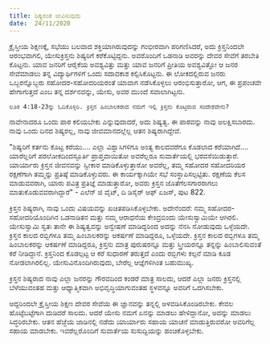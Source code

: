 ```yaml
---
title: ಶಿಷ್ಯರಂತೆ ಜೀವಿಸುವುದು
date:  24/11/2020
---
```


ಕ್ರೈಸ್ತೀಯ ಶಿಕ್ಷಣಕ್ಕೆ, ಸಭೆಯು ಬಲವಾದ ಶಕ್ತಿಯಾಗಿರುವುದನ್ನು ಗಂಭೀರವಾಗಿ ಪರಿಗಣಿಸಿದರೆ, ಅದು ಕ್ರಿಸ್ತನಿಂದಲೇ ಆರಂಭವಾಗಲಿ, ಯೇಸುಕ್ರಿಸ್ತನು ಶಿಷ್ಯರಿಗೆ ಕರೆಕೊಟ್ಟಿದ್ದನು. ಅವರೊಂದಿಗೆ ಒಡನಾಡಿ ಅವರನ್ನು ದೇವರ ಸೇವೆಗೆ ತರಬೇತಿ ಕೊಟ್ಟನು. ಯಾವ ಜನರಿಗೆ ಆರೈಕೆಯ ಅವಶ್ಯವಿತ್ತು ಮತ್ತು ಯಾವ ಜನರಿಗೆ ಪ್ರೀತಿಯ ಅವಶ್ಯವಿತ್ತೋ ಆ ಜನರ ಸೇವೆಮಾಡಲು ತನ್ನ ವಿದ್ಯಾರ್ಥಿಗಳಿಗೆ ಒಂದು ಸದಾವಕಾಶ ಕಲ್ಪಿಸಿಕೊಟ್ಟನು. ಈ ಲೋಕದಲ್ಲಿರುವ ಜನರು ಒಬ್ಬರನ್ನೊಬ್ಬರು ಸಹೋದರ-ಸಹೋದರಿಯರಂತೆ ಯಾವಾಗ ನಡೆಸಿಕೊಳ್ಳಲು ಆರಂಭಿಸುತ್ತಾರೋ, ಆಗ, ಈ ಪ್ರಪಂಚವೇ ಹೇಗಾಗುತ್ತದೆ ಎಂಬ ತನ್ನ ದರ್ಶನವನ್ನು, ಯೇಸು, ಅವರ ಮುಂದೆ ಸವಾಲಾಗಿಟ್ಟನು.

`ಲೂಕ 4:18-23ನ್ನು ಓದಿಕೊಳ್ಳಿರಿ. ಕ್ರಿಸ್ತನ ಹಿಂಬಾಲಕರಾದ ನಮಗೆ ಇಲ್ಲಿ ಕ್ರಿಸ್ತನು ಕೊಟ್ಟಿರುವ ಸಂದೇಶವೇನು?`

ನಾವೇನಾದರೂ ಒಂದು ಪಾಠ ಕಲಿಯಬೇಕು ಎನ್ನುವುದಾದರೆ, ಅದು ಶಿಷ್ಯತ್ವ. ಈ ಪಾಠವನ್ನು ನಾವು ಅಲಕ್ಷಿಸಬಾರದು. ನಾವು ಒಂದು ದಿನದ ಶಿಷ್ಯರಲ್ಲ, ನಾವು ಜೀವಮಾನದಲ್ಲೆಲ್ಲ ಆತನ ಶಿಷ್ಯರಾಗಿದ್ದೇವೆ.

"ಶಿಷ್ಯರಿಗೆ ಕರ್ತನು ಕೊಟ್ಟ ಕರೆಯು.... ಎಲ್ಲಾ ವಿಶ್ವಾಸಿಗಳಿಗೂ ಅಂತ್ಯ ಕಾಲದವರೆಗೂ ಕೊಡಲಾದ ಕರೆಯಾಗಿದೆ.... ಯಾರೆಲ್ಲರಿಗೆ ಪರಲೋಕದಿಂದಸ್ಫೂರ್ತಿ ಪ್ರಾಪ್ತವಾಯಿತೋ ಅವರೆಲ್ಲರೂ ಸುವಾರ್ತೆಯಲ್ಲಿ ಭರವಸೆಯಿಡುತ್ತಾರೆ. ಯಾರ್ಯಾರು ಕ್ರಿಸ್ತನ ಜೀವನವನ್ನು ಸ್ವೀಕಾರ ಮಾಡಿಕೊಳ್ಳುತ್ತಾರೋ ಅವರೆಲ್ಲ, ತಮ್ಮ ಸಹೋದರ ಸಹೋದರಿಯರ ರಕ್ಷಣೆಗಾಗಿ ತಮ್ಮನ್ನು ಪ್ರತಿಷ್ಠೆ ಮಾಡಿಕೊಳ್ಳುವರು. ಈ ಕಾರ್ಯಕ್ಕಾಗಿಯೇ ಸಭೆ ಸಂಸ್ಥಾಪಿಸಲ್ಪಟ್ಟಿತು. ರಕ್ಷಣೆಯ ಕೆಲಸ ಮಾಡುವವರಾಗಿ, ಯಾರು ಪವಿತ್ರ ಪ್ರತಿಜ್ಞೆ ಮಾಡುತ್ತಾರೋ, ಅವರು ಕ್ರಿಸ್ತನ ಜೊತೆಗೆಲಸಗಾರರಾಗಲು ಮಾತುಕೊಡುವವರಾಗಿದ್ದಾರೆ" - ಎಲೆನ್ ಜಿ ವೈಟ್, ದಿ ಡಿಸೈರ್ ಆಫ್ ಏಜಸ್, ಪುಟ 822.

ಕ್ರಿಸ್ತನ ಶಿಷ್ಯರಾಗಿ, ನಾವು ಒಂದು ವಿಷಯವನ್ನು ಖಚಿತಪಡಿಸಿಕೊಳ್ಳಬೇಕು. ಅದೇನೆಂದರೆ: ನಮ್ಮ ಸಹೋದರ-ಸಹೋದರಿಯೊಂದಿಗಿನ ಒಡನಾಡಿತನ ಮತ್ತು ನಮ್ಮ ಆರಾಧನೆಯ ಕೇಂದ್ರಬಿಂದು ಯೇಸುಸ್ವಾಮಿಯೇ ಆಗಿರಲಿ. ಯೇಸುಸ್ವಾಮಿ ಸ್ವತಃ ತಾನೇ ಈ ಶಿಷ್ಯತ್ವವನ್ನು ಅನ್ವೇಷಣೆ ಮಾಡಿದ್ದರಿಂದ ಅದನ್ನು ನೆನಸಿ ನೋಡುವುದು ಒಳ್ಳೆಯದೇ. ಕ್ರಿಸ್ತನ ಕಾಲದ ರಬ್ಬಿಗಳೂ ತಮ್ಮ ಹಿಂಬಾಲಕರನ್ನು ಆಕರ್ಷಣೆ ಮಾಡಿದ್ದರೂ, ಒಳ್ಳೆಯದೇ. ಕ್ರಿಸ್ತನ ಕಾಲದ ರಬ್ಬಿಗಳೂ ತಮ್ಮ ಹಿಂಬಾಲಕರನ್ನು ಆಕರ್ಷಣೆ ಮಾಡಿದ್ದರೂ, ಕ್ರಿಸ್ತನು ಮಾತ್ರ ಪುರುಷರನ್ನೂ ಮತ್ತು ಸ್ತ್ರೀಯರನ್ನೂ ತನ್ನನ್ನು ಹಿಂಬಾಲಿಸುವಂತೆ ಕರೆ ನೀಡಿದ್ದಾನೆ. ಕ್ರಿಸ್ತನಿಂದ ಕೊಡಲ್ಪಟ್ಟ ಆ ಕರೆ ಸುಧಾರಣೆ ತರುತ್ತದೆ ಎಂದು ರಬ್ಬಿಗಳು ಕಲ್ಪನೆ ಮಾಡಿ ಕೂಡ ನೋಡಲಾಗಿರಲಿಲ್ಲ. ಯೇಸುವಿನೊಂದಿಗಿರುವುದು, ಬೇರೆಲ್ಲ ಆಜ್ಞೆಗಳಿಗಿಂತ ಬಹುಮುಖ್ಯ.

ಕ್ರಿಸ್ತನ ಶಿಷ್ಯರಾದ ನಾವು ಎಲ್ಲಾ ಜನರನ್ನು ಗೌರವದಿಂದ ಕಂಡರೆ ಮಾತ್ರ ಸಾಲದು, ಆದರೆ ಎಲ್ಲಾ ಜನರು ಕ್ರಿಸ್ತನಲ್ಲಿ ಬೆಳೆಯುವಂತಹ ಮತ್ತು ಆಧ್ಯಾತ್ಮಿಕವಾಗಿ ಅಭಿವೃದ್ಧಿಯಾಗುವಂತಹ ಸ್ಥಳವನ್ನೂ ಅವರಿಗೆ ಒದಗಿಸಬೇಕು.

ಆದ್ದರಿಂದಲೇ ಕ್ರೈಸ್ತೀಯ ಶಿಕ್ಷಣ ದೇವರ ಸೇವೆಯ ಈ ಜ್ಞಾನವನ್ನು ತನ್ನಲ್ಲಿ ಅಳವಡಿಸಿಕೊಂಡಿರಬೇಕು. ಕೇವಲ ಹೊಟ್ಟೆಬಟ್ಟೆಗಾಗಿ ದುಡಿದರೆ ಸಾಲದು. ಆದರೆ ಯೇಸು ನಮಗೆ ಏನನ್ನು ಮಾಡಲು ಹೇಳಿದ್ದಾನೋ, ಅದನ್ನು ಮಾಡಲು ಸಿದ್ಧರಿರಬೇಕು. ಆತನ ಹೆಜ್ಜೆಯ ಜಾಡಿನಲ್ಲಿ ನಡೆದು ಯಾರ್ಯಾರು ಸಹಾಯ ಯಾಚನೆ ಮಾಡುತ್ತಿರುವರೋ ಅವರಿಗೆಲ್ಲ ಸಹಾಯ ಮಾಡಬೇಕು. ಇವರೆಲ್ಲರೊಂದಿಗೆ ಸುವಾರ್ತೆಯ ಸುಸುದ್ದಿಯನ್ನು ಹಂಚಿಕೊಳ್ಳಬೇಕು.